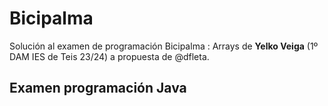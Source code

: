 # Bicipalma

Solución al examen de programación Bicipalma : Arrays de **Yelko Veiga** (1º DAM IES de Teis 23/24) a propuesta de @dfleta.

## Examen programación Java



